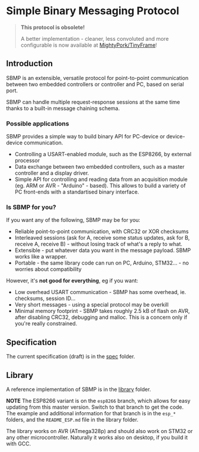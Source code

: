 # Simple Binary Messaging Protocol

> **This protocol is obsolete!**
>
> A better implementation - cleaner, less convoluted 
> and more configurable is now available at [MightyPork/TinyFrame](https://github.com/MightyPork/TinyFrame)!

## Introduction

SBMP is an extensible, versatile protocol for point-to-point communication
between two embedded controllers or controller and PC, based on serial port.

SBMP can handle multiple request-response sessions at the same time thanks to
a built-in message chaining schema.


### Possible applications

SBMP provides a simple way to build binary API for PC-device or device-device 
communication.

- Controlling a USART-enabled module, such as the ESP8266, by external processor
- Data exchange between two embedded controllers, such as a master controller 
  and a display driver.
- Simple API for controlling and reading data from an acquisition module (eg. 
  ARM or AVR - "Arduino" - based). This allows to build a variety of PC 
  front-ends with a standartised binary interface.

### Is SBMP for you?

If you want any of the following, SBMP may be for you:

- Reliable point-to-point communication, with CRC32 or XOR checksums
- Interleaved sessions (ask for A, receive some status updates, ask for B, receive A, receive B) - without losing track of what's a reply to what.
- Extensible - put whatever data you want in the message payload. SBMP works like a wrapper.
- Portable - the same library code can run on PC, Arduino, STM32... - no worries about compatibility

However, it's **not good for everything**, eg if you want:

- Low overhead USART communication - SBMP has some overhead, ie. checksums, session ID...
- Very short messages - using a special protocol may be overkill
- Minimal memory footprint - SBMP takes roughly 2.5 kB of flash on AVR, after disabling CRC32, debugging and malloc. This is a concern only if you're really constrained.

## Specification

The current specification (draft) is in the [spec](spec/) folder.

## Library

A reference implementation of SBMP is in the [library](library/) folder.

**NOTE** The ESP8266 variant is on the `esp8266` branch, which allows for easy updating from this master version.
Switch to that branch to get the code. The example and additional information for that branch is in the `esp_*` folders,
and the `README_ESP.md` file in the library folder.

The library works on AVR (ATmega328p) and should also work on STM32
or any other microcontroller. Naturally it works also on desktop, 
if you build it with GCC.


